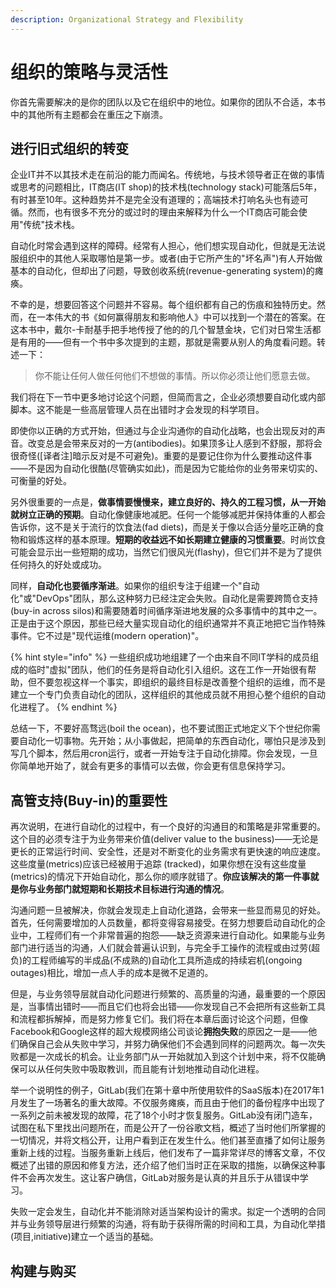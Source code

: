 ```yaml
---
description: Organizational Strategy and Flexibility
---
```


# 组织的策略与灵活性

你首先需要解决的是你的团队以及它在组织中的地位。如果你的团队不合适，本书中的其他所有主题都会在重压之下崩溃。

## 进行旧式组织的转变

企业IT并不以其技术走在前沿的能力而闻名。传统地，与技术领导者正在做的事情或思考的问题相比，IT商店\(IT shop\)的技术栈\(technology stack\)可能落后5年，有时甚至10年。这种趋势并不是完全没有道理的；高端技术打响名头也有迹可循。然而，也有很多不充分的或过时的理由来解释为什么一个IT商店可能会使用"传统"技术栈。

自动化时常会遇到这样的障碍。经常有人担心，他们想实现自动化，但就是无法说服组织中的其他人采取哪怕是第一步。或者\(由于它所产生的"坏名声"\)有人开始做基本的自动化，但却出了问题，导致创收系统\(revenue-generating system\)的瘫痪。

不幸的是，想要回答这个问题并不容易。每个组织都有自己的伤痕和独特历史。然而，在一本伟大的书《如何赢得朋友和影响他人》中可以找到一个潜在的答案。在这本书中，戴尔-卡耐基手把手地传授了他的的几个智慧金块，它们对日常生活都是有用的——但有一个书中多次提到的主题，那就是需要从别人的角度看问题。转述一下：

> 你不能让任何人做任何他们不想做的事情。所以你必须让他们愿意去做。

我们将在下一节中更多地讨论这个问题，但简而言之，企业必须想要自动化或内部脚本。这不能是一些高层管理人员在出错时才会发现的科学项目。

即使你以正确的方式开始，但通过与企业沟通你的自动化战略，也会出现反对的声音。改变总是会带来反对的一方\(antibodies\)。如果顶多让人感到不舒服，那将会很奇怪\(\[译者注\]暗示反对是不可避免\)。重要的是要记住你为什么要推动这件事——不是因为自动化很酷\(尽管确实如此\)，而是因为它能给你的业务带来切实的、可衡量的好处。

另外很重要的一点是，**做事情要慢慢来，建立良好的、持久的工程习惯，从一开始就树立正确的预期**。自动化像健康地减肥。任何一个能够减肥并保持体重的人都会告诉你，这不是关于流行的饮食法\(fad diets\)，而是关于像以合适分量吃正确的食物和锻炼这样的基本原理。**短期的收益远不如长期建立健康的习惯重要**。时尚饮食可能会显示出一些短期的成功，当然它们很风光\(flashy\)，但它们并不是为了提供任何持久的好处或成功。

同样，**自动化也要循序渐进**。如果你的组织专注于组建一个"自动化"或"DevOps"团队，那么这种努力已经注定会失败。自动化是需要跨筒仓支持\(buy-in across silos\)和需要随着时间循序渐进地发展的众多事情中的其中之一。正是由于这个原因，那些已经大量实现自动化的组织通常并不真正地把它当作特殊事件。它不过是"现代运维\(modern operation\)"。

{% hint style="info" %}
一些组织成功地组建了一个由来自不同IT学科的成员组成的临时"虚拟"团队，他们的任务是将自动化引入组织。这在工作一开始很有帮助，但不要忽视这样一个事实，即组织的最终目标是改善整个组织的运维，而不是建立一个专门负责自动化的团队，这样组织的其他成员就不用担心整个组织的自动化进程了。
{% endhint %}

总结一下，不要好高骛远\(boil the ocean\)，也不要试图正式地定义下个世纪你需要自动化一切事物。先开始；从小事做起，把简单的东西自动化，哪怕只是涉及到写几个脚本，然后用cron运行，或者一开始专注于自动化排障。你会发现，一旦你简单地开始了，就会有更多的事情可以去做，你会更有信息保持学习。

## 高管支持\(Buy-in\)的重要性

再次说明，在进行自动化的过程中，有一个良好的沟通目的和策略是非常重要的。这个目的必须专注于为业务带来价值\(deliver value to the business\)——无论是更长的正常运行时间、安全性，还是对不断变化的业务需求有更快速的响应速度。这些度量\(metrics\)应该已经被用于追踪 \(tracked\)，如果你想在没有这些度量\(metrics\)的情况下开始自动化，那么你的顺序就错了。**你应该解决的第一件事就是你与业务部门就短期和长期技术目标进行沟通的情况**。

沟通问题一旦被解决，你就会发现走上自动化道路，会带来一些显而易见的好处。首先，任何需要增加的人员数量，都将变得容易接受。在努力想要启动自动化的企业中，工程师们有一个非常普遍的抱怨——缺乏资源来进行自动化。如果能与业务部门进行适当的沟通，人们就会普遍认识到，与完全手工操作的流程或由过劳\(超负\)的工程师编写的半成品\(不成熟的\)自动化工具所造成的持续宕机\(ongoing outages\)相比，增加一点人手的成本是微不足道的。

但是，与业务领导层就自动化问题进行频繁的、高质量的沟通，最重要的一个原因是，当事情出错时——而且它们也将会出错——你发现自己不会把所有这些新工具和流程都拆解掉，而是努力修复它们。我们将在本章后面讨论这个问题，但像Facebook和Google这样的超大规模网络公司谈论**拥抱失败**的原因之一是——他们确保自己会从失败中学习，并努力确保他们不会遇到同样的问题两次。每一次失败都是一次成长的机会。让业务部门从一开始就加入到这个计划中来，将不仅能确保可以从任何失败中吸取教训，而且能有计划地推动自动化进程。

举一个说明性的例子，GitLab\(我们在第十章中所使用软件的SaaS版本\)在2017年1月发生了一场著名的重大故障。不仅服务瘫痪，而且由于他们的备份程序中出现了一系列之前未被发现的故障，花了18个小时才恢复服务。GitLab没有闭门造车，试图在私下里找出问题所在，而是公开了一份谷歌文档，概述了当时他们所掌握的一切情况，并将文档公开，让用户看到正在发生什么。他们甚至直播了如何让服务重新上线的过程。当服务重新上线后，他们发布了一篇非常详尽的博客文章，不仅概述了出错的原因和修复方法，还介绍了他们当时正在采取的措施，以确保这种事件不会再次发生。这让客户确信，GitLab对服务是认真的并且乐于从错误中学习。

失败一定会发生，自动化并不能消除对适当架构设计的需求。拟定一个透明的合同并与业务领导层进行频繁的沟通，将有助于获得所需的时间和工具，为自动化举措\(项目,initiative\)建立一个适当的基础。

## 构建与购买





